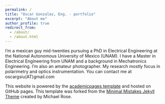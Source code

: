 ```yaml
---
permalink: /
title: "Oscar Gonzalez, Eng. - portfolio"
excerpt: "About me"
author_profile: true
redirect_from: 
  - /about/
  - /about.html
---
```


I’m a mexican guy mid-twenties pursuing a PhD in Electrical Engineering at the National Autonomous University of Mexico (UNAM). I have a Master in Electrical Engineering from UNAM and a background in Mechatronics Engineering. I’m also an amateur photographer. My research mostly focus in polarimetry and optics instrumentation. You can contact me at oscargsiu(AT)gmail.com


This website is powered by the [academicpages template](https://github.com/academicpages/academicpages.github.io) and hosted on GitHub pages. This template was forked from the [Minimal Mistakes Jekyll Theme](https://mmistakes.github.io/minimal-mistakes/) created by Michael Rose.

